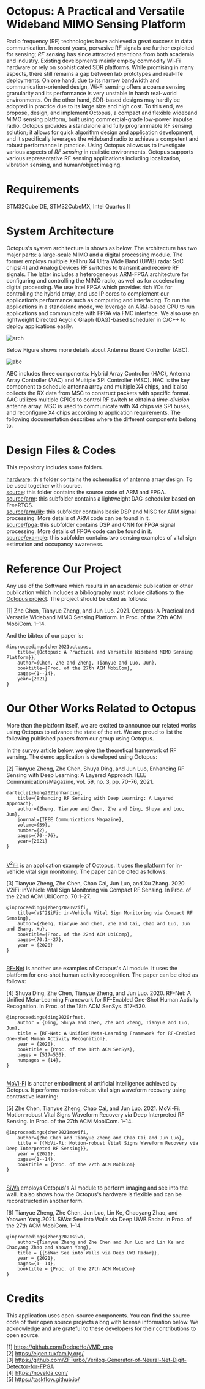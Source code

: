 # Octopus: A Practical and Versatile Wideband MIMO Sensing Platform
Radio frequency (RF) technologies have achieved a great success in data communication. In recent years, pervasive RF signals are further exploited for sensing; *RF sensing* has since attracted attentions from both academia and industry. Existing developments mainly employ commodity Wi-Fi hardware or rely on sophisticated SDR platforms. While promising in many aspects, there still remains a gap between lab prototypes and real-life deployments. On one hand, due to its narrow bandwidth and communication-oriented design, Wi-Fi sensing offers a coarse sensing granularity and its performance is very unstable in harsh real-world environments. On the other hand, SDR-based designs may hardly be adopted in practice due to its large size and high cost. To this end, we propose, design, and implement Octopus, a compact and flexible wideband MIMO sensing platform, built using commercial-grade low-power impulse radio. Octopus provides a standalone and fully programmable RF sensing solution; it allows for quick algorithm design and application development, and it specifically leverages the wideband radio to achieve a competent and robust performance in practice. Using Octopus allows us to investigate various aspects of *RF sensing* in realistic environments. Octopus supports various representative RF sensing applications including localization, vibration sensing, and human/object imaging.

# Requirements
STM32CubeIDE, STM32CubeMX, Intel Quartus II

# System Architecture

Octopus's system architecture is shown as below. The architecture has two major parts: a large-scale MIMO and a digital processing module. The former employs multiple XeThru X4 Ultra Wide Band (UWB) radar SoC chips[4] and Analog Devices RF switches to transmit and receive RF signals. The latter includes a heterogeneous ARM-FPGA architecture for configuring and controlling the MIMO radio, as well as for accelerating digital processing. We use Intel FPGA which provides rich I/Os for controlling the hybrid array, and use IP cores to complement our application’s performance such as computing and interfacing. To run the applications in a standalone mode, we leverage an ARM-based CPU to run applications and communicate with FPGA via FMC interface. We also use an lightweight Directed Acyclic Graph (DAG)-based scheduler in C/C++ to deploy applications easily.

![arch](https://raw.githubusercontent.com/DeepWiSe888/Octopus/main/image/arch.png)

Below Figure shows more details about Antenna Board Controller (ABC). 

![abc](https://raw.githubusercontent.com/DeepWiSe888/Octopus/main/image/abc.png)

ABC includes three components: Hybrid Array Controller (HAC), Antenna Array Controller (AAC) and Multiple SPI Controller (MSC).  HAC is the key component to schedule antenna array and multiple X4 chips, and it also collects the RX data from MSC to construct packets with specific format. AAC utilizes multiple GPIOs to control RF switch to obtain a *time-division* antenna array.  MSC is used to communicate with X4 chips via SPI buses, and reconfigure X4 chips according to application requirements.  The following documentation describes where the different components belong to.

# Design Files & Codes

This repository includes some folders.

[hardware](https://github.com/DeepWiSe888/Octopus/tree/main/hardware): this folder contains the schematics of antenna array design. To be used together with source.<br>
[source](https://github.com/DeepWiSe888/Octopus/tree/main/source): this folder contains the source code of ARM and FPGA.<br>
[source/arm](https://github.com/DeepWiSe888/Octopus/tree/main/source/arm): this subfolder contains a lightweight DAG-scheduler based on FreeRTOS.<br>
[source/arm/lib](https://github.com/DeepWiSe888/Octopus/tree/main/source/arm/lib): this subfolder contains basic DSP and MISC for ARM signal processing. More details of ARM code can be found in it.<br>
[source/fpga](https://github.com/DeepWiSe888/Octopus/tree/main/source/fpga): this subfolder contains DSP and CNN for FPGA signal processing. More details of FPGA code can be found in it.<br>
[source/example](https://github.com/DeepWiSe888/Octopus/tree/main/source/example): this subfolder contains two sensing examples of vital sign estimation and occupancy awareness.<br>

# Reference Our Project
Any use of the Software which results in an academic publication or other publication which includes a bibliography must include citations to the [Octopus project](https://www.researchgate.net/publication/353914407_Octopus_A_Practical_and_Versatile_Wideband_MIMO_Sensing_Platform).  The project should be cited as follows:

[1] Zhe Chen, Tianyue Zheng, and Jun Luo. 2021. Octopus: A Practical and Versatile Wideband MIMO Sensing Platform. In Proc. of the 27th ACM MobiCom. 1–14.

And the bibtex of our paper is:

```
@inproceedings{chen2021octopus,
	title={{Octopus: A Practical and Versatile Wideband MIMO Sensing Platform}},
	author={Chen, Zhe and Zheng, Tianyue and Luo, Jun},
	booktitle={Proc. of the 27th ACM MobiCom},
	pages={1--14},
	year={2021}
}
```

# Our Other Works Related to Octopus

More than the platform itself, we are excited to announce our related works using Octopus to advance the state of the art. We are proud to list the following published papers from our group using Octopus.

In the <a href="https://www.researchgate.net/publication/345004837_Enhancing_RF_Sensing_with_Deep_Learning_A_Layered_Approach">survey article</a> below, we give the theoretical framework of RF sensing. The demo application is developed using Octopus:

[2] Tianyue Zheng, Zhe Chen, Shuya Ding, and Jun Luo, Enhancing RF Sensing with Deep Learning: A Layered Approach. IEEE CommunicationsMagazine, vol. 59, no. 3, pp. 70–76, 2021.

```
@article{zheng2021enhancing,
	title={Enhancing RF Sensing with Deep Learning: A Layered Approach},
	author={Zheng, Tianyue and Chen, Zhe and Ding, Shuya and Luo, Jun},
	journal={IEEE Communications Magazine},
	volume={59},
	number={2},
	pages={70--76},
	year={2021}
}
```
<br />
<a href="https://www.researchgate.net/publication/342189123_V2iFi_in-Vehicle_Vital_Sign_Monitoring_via_Compact_RF_Sensing">V<sup>2</sup>iFi</a> is an application example of Octopus. It uses the platform for in-vehicle vital sign monitoring. The paper can be cited as follows:

[3] Tianyue Zheng, Zhe Chen, Chao Cai, Jun Luo, and Xu Zhang. 2020. V2iFi: inVehicle Vital Sign Monitoring via Compact RF Sensing. In Proc. of the 22nd ACM UbiComp. 70:1–27.

```
@inproceedings{zheng2020v2ifi,
	title={V$^2$iFi: in-Vehicle Vital Sign Monitoring via Compact RF Sensing},
	author={Zheng, Tianyue and Chen, Zhe and Cai, Chao and Luo, Jun and Zhang, Xu},
	booktitle={Proc. of the 22nd ACM UbiComp},
	pages={70:1--27},
	year = {2020}
}
```
<br />
<a href="https://www.researchgate.net/publication/345004826_RF-Net_A_Unified_Meta-Learning_Framework_for_RF-enabled_One-Shot_Human_Activity_Recognition">RF-Net</a> is another use examples of Octopus's AI module. It uses the platform for one-shot human activity recognition. The paper can be cited as follows:

[4] Shuya Ding, Zhe Chen, Tianyue Zheng, and Jun Luo. 2020. RF-Net: A Unified Meta-Learning Framework for RF-Enabled One-Shot Human Activity Recognition. In Proc. of the 18th ACM SenSys. 517–530.

```
@inproceedings{ding2020rfnet,
	author = {Ding, Shuya and Chen, Zhe and Zheng, Tianyue and Luo, Jun},
	title = {RF-Net: A Unified Meta-Learning Framework for RF-Enabled One-Shot Human Activity Recognition},
	year = {2020},
	booktitle = {Proc. of the 18th ACM SenSys},
	pages = {517–530},
	numpages = {14},
}
```
<br>
<a href="https://www.researchgate.net/publication/353914489_MoVi-Fi_Motion-robust_Vital_Signs_Waveform_Recovery_via_Deep_Interpreted_RF_Sensing">MoVi-Fi</a> is another embodiment of artificial intelligence achieved by Octopus. It performs motion-robust vital sign waveform recovery using contrastive learning:

[5] Zhe Chen, Tianyue Zheng, Chao Cai, and Jun Luo. 2021. MoVi-Fi: Motion-robust Vital Signs Waveform Recovery via Deep Interpreted RF Sensing. In Proc. of the 27th ACM MobiCom. 1–14.

```
@inproceedings{chen2021movifi,
	author={Zhe Chen and Tianyue Zheng and Chao Cai and Jun Luo},
	title = {{MoVi-Fi: Motion-robust Vital Signs Waveform Recovery via Deep Interpreted RF Sensing}},
	year = {2021},
	pages={1--14},
	booktitle = {Proc. of the 27th ACM MobiCom}
}
```
<br />
<a href="https://www.researchgate.net/publication/353914412_SiWa_See_into_Walls_via_Deep_UWB_Radar">SiWa</a> employs Octopus's AI module to perform imaging and see into the wall. It also shows how the Octopus's hardware is flexible and can be reconstructed in another form.


[6] Tianyue Zheng, Zhe Chen, Jun Luo, Lin Ke, Chaoyang Zhao, and Yaowen Yang.2021. SiWa: See into Walls via Deep UWB Radar. In Proc. of the 27th ACM MobiCom. 1–14.

```
@inproceedings{zheng2021siwa,
	author={Tianyue Zheng and Zhe Chen and Jun Luo and Lin Ke and Chaoyang Zhao and Yaowen Yang},
	title = {{SiWa: See into Walls via Deep UWB Radar}},
	year = {2021},
	pages={1--14},
	booktitle = {Proc. of the 27th ACM MobiCom}
}  
```


# Credits
This application uses open-source components. You can find the source code of their open source projects along with license information below. We acknowledge and are grateful to these developers for their contributions to open source.

[1] https://github.com/DodgeHo/VMD_cpp<br>
[2] https://eigen.tuxfamily.org/<br>
[3] https://github.com/ZFTurbo/Verilog-Generator-of-Neural-Net-Digit-Detector-for-FPGA<br>
[4] https://novelda.com/ <br>
[5] https://taskflow.github.io/<br>

